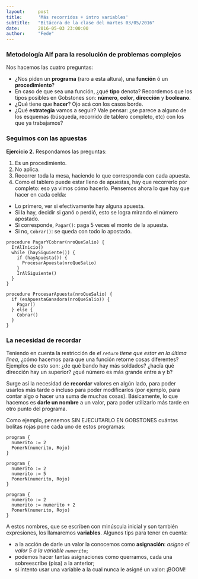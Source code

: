 ```yaml
---
layout:     post
title:      'Más recorridos + intro variables'
subtitle:   "Bitácora de la clase del martes 03/05/2016"
date:       2016-05-03 23:00:00
author:     "Fede"
---
```


### Metodología Alf para la resolución de problemas complejos
Nos hacemos las cuatro preguntas:

* ¿Nos piden un **programa** (raro a esta altura), una **función** ó un **procedimiento**?
* En caso de que sea una función, ¿qué **tipo** denota? Recordemos que los tipos posibles en Gobstones son: **número**, **color**, **dirección** y **booleano**.
* ¿Qué tiene que **hacer**? Ojo acá con los casos borde.
* ¿Qué **estrategia** vamos a seguir? Vale pensar: ¿se parece a alguno de los esquemas (búsqueda, recorrido de tablero completo, etc) con los que ya trabajamos?

### Seguimos con las apuestas
**Ejercicio 2.** 
Respondamos las preguntas:

1. Es un procedimiento.
2. No aplica.
3. Recorrer toda la mesa, haciendo lo que corresponda con cada apuesta.
4. Como el tablero puede estar lleno de apuestas, hay que recorrerlo por completo: eso ya vimos cómo hacerlo. Pensemos ahora lo que hay que hacer en cada celda:

* Lo primero, ver si efectivamente hay alguna apuesta.
* Si la hay, decidir si ganó o perdió, esto se logra mirando el número apostado.
* Si corresponde, `Pagar()`: paga 5 veces el monto de la apuesta.
* Si no, `Cobrar()`: se queda con todo lo apostado.

```gbs
procedure PagarYCobrar(nroQueSalio) {
  IrAlInicio()
  while (haySiguiente()) {
    if (hayApuesta()) {
      ProcesarApuesta(nroQueSalio)
    }
    IrAlSiguiente()
  }
}

procedure ProcesarApuesta(nroQueSalio) {
  if (esApuestaGanadora(nroQueSalio)) {
    Pagar()
  } else {
    Cobrar()
  }
}
```

### La necesidad de recordar
Teniendo en cuenta la restricción de _el `return` tiene que estar en la última línea_, ¿cómo hacemos para que una función retorne cosas diferentes? Ejemplos de esto son: ¿de qué bando hay más soldados? ¿hacía qué dirección hay un superior? ¿qué número es más grande entre a y b?

Surge así la necesidad de **recordar** valores en algún lado, para poder usarlos más tarde o incluso para poder modificarlos (por ejemplo, para contar algo o hacer una suma de muchas cosas). Básicamente, lo que hacemos es **darle un nombre** a un valor, para poder utilizarlo más tarde en otro punto del programa.

Como ejemplo, pensemos SIN EJECUTARLO EN GOBSTONES cuántas bolitas rojas pone cada uno de estos programas:

```gbs
program {
  numerito := 2
  PonerN(numerito, Rojo)
}
```

```gbs
program {
  numerito := 2
  numerito := 5
  PonerN(numerito, Rojo)
}
```

```gbs
program {
  numerito := 2
  numerito := numerito + 2
  PonerN(numerito, Rojo)
}
```

A estos nombres, que se escriben con minúscula inicial y son también expresiones, los llamaremos **variables**. Algunos tips para tener en cuenta:

* a la acción de darle un valor la conocemos como **asignación**: _asigno el valor 5 a la variable `numerito`_;
* podemos hacer tantas asignaciones como querramos, cada una sobreescribe (pisa) a la anterior;
* si intento usar una variable a la cual nunca le asigné un valor: ¡BOOM!